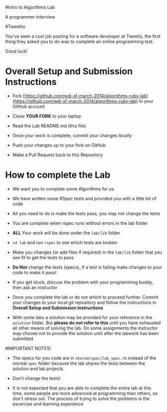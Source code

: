 #Intro to Algorithms Lab

A programmer interview

#Tweetlio 

You've seen a cool job posting for a software developer at Tweelio, the first thing they asked you to do was to complete an online programming test.

Good luck!

# Overall Setup and Submission Instructions

* Fork [https://github.com/wdi-sf-march-2014/algorithms-ruby-lab](https://github.com/wdi-sf-march-2014/algorithms-ruby-lab) to your GitHub account

* Clone __YOUR FORK__ to your laptop

* Read the Lab README.md (this file) 

* Once your work is complete, commit your changes locally

* Push your changes up to your fork on GitHub

* Make a Pull Request back to this Repository


# How to complete the Lab

* We want you to complete some Algorithms for us

* We have written some RSpec tests and provided you with a little bit of code

* All you need to do is make the tests pass, you may not change the tests

* You are complete when rspec runs without errors in the lab folder

* __ALL__ Your work will be done under the `lab/lib` folder

* `cd lab` and run `rspec` to see which tests are broken

* Make you changes (or add files if required) in the `lab/lib` folder that you see fit to get the tests to pass

* __Do Not__ change the tests (specs), if a test is failing make changes to your code to make it pass!

* If you get stuck, discuss the problem with your programming buddy, then ask an instructor

* Once you complete the lab or do not which to proceed further. Commit your changes to your local git repository and follow the instructions in __Overall Setup and Submission Instructions__  

* With some labs a solution may be provided for your reference in the `solution` folder. But __please do not refer to this__ until you have exhausted all other means of solving the lab. On some assignments the instructor may choose not to provide the solution until after the labwork has been submitted

#IMPORTANT NOTES!

* The specs for you code are in `shared/spec/lab_spec.rb` instead of the normal `spec` folder because the lab shares the tests between the solution and lab projects.

* Don't change the tests!

* It is not expected that you are able to complete the entire lab at this time, some people are more advanced at programming than others, so don't stress out. The process of trying to solve the problems _is_ the excercise and learning experience 


